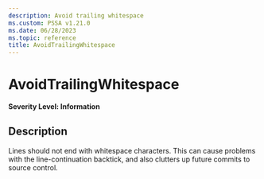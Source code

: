 ```yaml
---
description: Avoid trailing whitespace
ms.custom: PSSA v1.21.0
ms.date: 06/28/2023
ms.topic: reference
title: AvoidTrailingWhitespace
---
```

# AvoidTrailingWhitespace

**Severity Level: Information**

## Description

Lines should not end with whitespace characters. This can cause problems with the line-continuation
backtick, and also clutters up future commits to source control.
